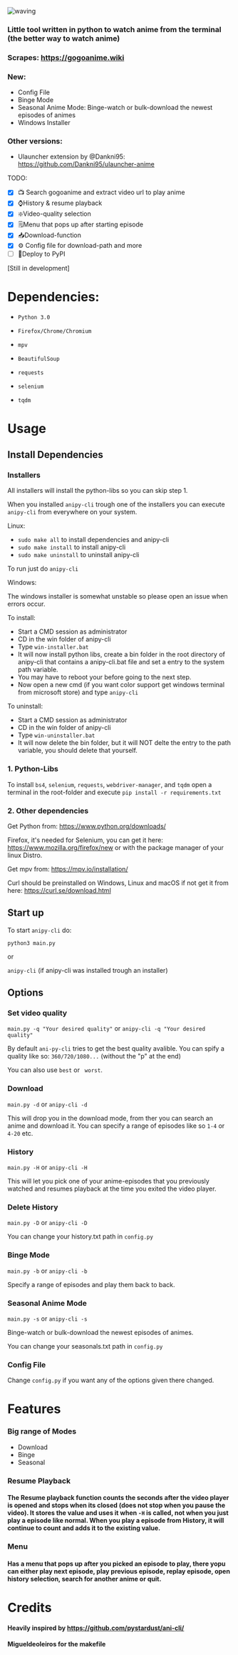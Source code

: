 
![waving](https://capsule-render.vercel.app/api?type=waving&height=200&text=sdaqo/anipy-cli&fontAlign=60&fontAlignY=40&color=021224&fontColor=b0b8b2&animation=fadeIn)

### Little tool written in python to watch anime from the terminal (the better way to watch anime)
### Scrapes: https://gogoanime.wiki

### New: 
- Config File
- Binge Mode
- Seasonal Anime Mode: Binge-watch or bulk-download the newest episodes of animes
- Windows Installer

### Other versions:
- Ulauncher extension by @Dankni95: 
https://github.com/Dankni95/ulauncher-anime 

TODO:
- [x] 📺 Search gogoanime and extract video url to play anime 
- [x] ⌚History & resume playback 
- [x] ❇️Video-quality selection 
- [x] 🗒️Menu that pops up after starting episode 
- [x] 📥Download-function
- [x] ⚙ Config file for download-path and more
- [ ] 🚀Deploy to PyPI

[Still in development]

# Dependencies:
- `Python 3.0`

- `Firefox/Chrome/Chromium`

- `mpv`

- `BeautifulSoup`

- `requests`

- `selenium`



- `tqdm`
 

# Usage

## Install Dependencies

### Installers
All installers will install the python-libs so you can skip step 1. 

When you installed `anipy-cli` trough one of the installers you can execute `anipy-cli` from everywhere on your system.

Linux:

- `sudo make all` to install dependencies and anipy-cli
- `sudo make install` to install anipy-cli
- `sudo make uninstall` to uninstall anipy-cli

To run just do `anipy-cli` 

Windows: 

The windows installer is somewhat unstable so please open an issue when errors occur.

To install:
- Start a CMD session as administrator
- CD in the win folder of anipy-cli
- Type `win-installer.bat`
- It will now install python libs, create a bin folder in the root directory of anipy-cli that contains a anipy-cli.bat file and set a entry to the system path variable.
- You may have to reboot your before going to the next step.
- Now open a new cmd (if you want color support get windows terminal from microsoft store) and type `anipy-cli`

To uninstall:
- Start a CMD session as administrator
- CD in the win folder of anipy-cli
- Type `win-uninstaller.bat`
- It will now delete the bin folder, but it will NOT delte the entry to the path variable, you should delete that yourself.

### 1. Python-Libs
To install `bs4`, `selenium`, `requests`, `webdriver-manager`, and `tqdm` open a terminal in the root-folder and execute `pip install -r requirements.txt`

### 2. Other dependencies

Get Python from: https://www.python.org/downloads/

Firefox, it's needed for Selenium, you can get it here: https://www.mozilla.org/firefox/new or with the package manager of your linux Distro.

Get mpv from: https://mpv.io/installation/

Curl should be preinstalled on Windows, Linux and macOS if not get it from here: https://curl.se/download.html

## Start up 
To start `anipy-cli` do:

`python3 main.py`

or

`anipy-cli` (if anipy-cli was installed trough an installer)


## Options
### Set video quality
`main.py -q "Your desired quality"`  or `anipy-cli -q "Your desired quality"` 

By default `ani-py-cli` tries to get the best quality avalible. You can spify a quality like so: `360/720/1080...` (without the "p" at the end)

You can also use  `best` or ` worst`.

### Download

`main.py -d` or `anipy-cli -d`

This will drop you in the download mode, from ther you can search an anime and download it. You can specify a range of episodes like so `1-4` or `4-20` etc.

### History
`main.py -H` or `anipy-cli -H`

This will let you pick one of your anime-episodes that you previously watched and resumes playback at the time you exited the video player.

### Delete History

`main.py -D` or `anipy-cli -D`

You can change your history.txt path in `config.py`

### Binge Mode

`main.py -b` or `anipy-cli -b`

Specify a range of episodes and play them back to back.

### Seasonal Anime Mode

`main.py -s` or `anipy-cli -s`

Binge-watch or bulk-download the newest episodes of animes.

You can change your seasonals.txt path in `config.py`

### Config File
Change `config.py` if you want any of the options given there changed.

# Features

### Big range of Modes

- Download
- Binge
- Seasonal

### Resume Playback
#### The Resume playback function counts the seconds after the video player is opened and stops when its closed (does not stop when you pause the video). It stores the value and uses it when `-H` is called, not when you just play a episode like normal. When you play a episode from History, it will continue to count and adds it to the existing value.    

### Menu
#### Has a menu that pops up after you picked an episode to play, there yopu can either play next episode, play previous episode, replay episode, open history selection, search for another anime or quit.

# Credits
#### Heavily inspired by https://github.com/pystardust/ani-cli/
#### Migueldeoleiros for the makefile 
